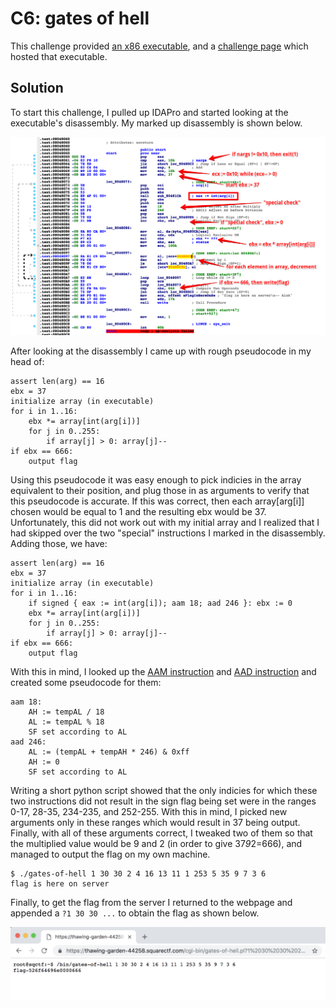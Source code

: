 # C6: gates of hell

This challenge provided [an x86 executable](./files/gates-of-hell), and a [challenge page](https://thawing-garden-44258.squarectf.com/cgi-bin/gates-of-hell.pl) which hosted that executable.

## Solution

To start this challenge, I pulled up IDAPro and started looking at the executable's disassembly. My marked up disassembly is shown below.

![IDApro Disassembly](./images/gates_of_hell_ida.png)

After looking at the disassembly I came up with rough pseudocode in my head of:

```
assert len(arg) == 16
ebx = 37
initialize array (in executable)
for i in 1..16:
	ebx *= array[int(arg[i])]
	for j in 0..255:
		if array[j] > 0: array[j]--
if ebx == 666:
	output flag
```

Using this pseudocode it was easy enough to pick indicies in the array equivalent to their position, and plug those in as arguments to verify that this pseudocode is accurate. If this was correct, then each array[arg[i]] chosen would be equal to 1 and the resulting ebx would be 37. Unfortunately, this did not work out with my initial array and I realized that I had skipped over the two "special" instructions I marked in the disassembly. Adding those, we have:


```
assert len(arg) == 16
ebx = 37
initialize array (in executable)
for i in 1..16:
	if signed { eax := int(arg[i]); aam 18; aad 246 }: ebx := 0
	ebx *= array[int(arg[i])]
	for j in 0..255:
		if array[j] > 0: array[j]--
if ebx == 666:
	output flag
```

With this in mind, I looked up the [AAM instruction](https://www.felixcloutier.com/x86/AAM.html) and [AAD instruction](https://www.felixcloutier.com/x86/AAD.html) and created some pseudocode for them:

```
aam 18:
	AH := tempAL / 18
	AL := tempAL % 18
	SF set according to AL
aad 246:
	AL := (tempAL + tempAH * 246) & 0xff
	AH := 0
	SF set according to AL
```

Writing a short python script showed that the only indicies for which these two instructions did not result in the sign flag being set were in the ranges 0-17, 28-35, 234-235, and 252-255. With this in mind, I picked new arguments only in these ranges which would result in 37 being output. Finally, with all of these arguments correct, I tweaked two of them so that the multiplied value would be 9 and 2 (in order to give 37*9*2=666), and managed to output the flag on my own machine.

```
$ ./gates-of-hell 1 30 30 2 4 16 13 11 1 253 5 35 9 7 3 6
flag is here on server
```

Finally, to get the flag from the server I returned to the webpage and appended a `?1 30 30 ...` to obtain the flag as shown below.

![Calling gates-of-hell on the server](./images/gates_of_hell_server.png)
